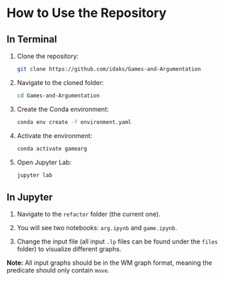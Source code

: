 # How to Use the Repository

## In Terminal

1. Clone the repository:
    ```bash
    git clone https://github.com/idaks/Games-and-Argumentation
    ```

2. Navigate to the cloned folder:
    ```bash
    cd Games-and-Argumentation
    ```

3. Create the Conda environment:
    ```bash
    conda env create -f environment.yaml
    ```

4. Activate the environment:
    ```bash
    conda activate gamearg
    ```

5. Open Jupyter Lab:
    ```bash
    jupyter lab
    ```

## In Jupyter

1. Navigate to the `refactor` folder (the current one).

2. You will see two notebooks: `arg.ipynb` and `game.ipynb`.

3. Change the input file (all input `.lp` files can be found under the `files` folder) to visualize different graphs.


**Note:** All input graphs should be in the WM graph format, meaning the predicate should only contain `move`.
